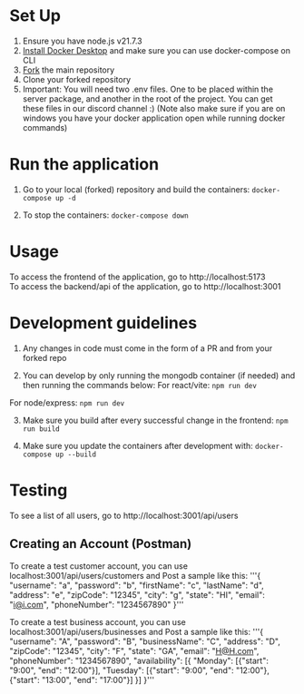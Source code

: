 # Set Up
1. Ensure you have node.js v21.7.3
2. [Install Docker Desktop](https://docs.docker.com/engine/install/) and make sure you can use docker-compose on CLI
3. [Fork](https://docs.github.com/en/pull-requests/collaborating-with-pull-requests/working-with-forks/fork-a-repo) the main repository
4. Clone your forked repository
5. Important: You will need two .env files. One to be placed within the server package, and another in the root of the project. You can get these files in our discord channel :) (Note also make sure if you are on windows you have your docker application open while running docker commands)

# Run the application
1. Go to your local (forked) repository and build the containers:
```docker-compose up -d```

2. To stop the containers:
```docker-compose down```

# Usage

To access the frontend of the application, go to http://localhost:5173 \
To access the backend/api of the application, go to http://localhost:3001

# Development guidelines
1. Any changes in code must come in the form of a PR and from your forked repo

2. You can develop by only running the mongodb container (if needed) and then running the commands below:
For react/vite:
```npm run dev```

For node/express:
```npm run dev```

3. Make sure you build after every successful change in the frontend:
```npm run build```

4. Make sure you update the containers after development with:
```docker-compose up --build```

# Testing

To see a list of all users, go to http://localhost:3001/api/users

## Creating an Account (Postman) ##

To create a test customer account, you can use localhost:3001/api/users/customers and Post a sample like this:
'''{
    "username": "a",
    "password": "b",
    "firstName": "c",
    "lastName": "d",
    "address": "e",
    "zipCode": "12345",
    "city": "g",
    "state": "HI",
    "email": "i@i.com",
    "phoneNumber": "1234567890"
}'''

To create a test business account, you can use localhost:3001/api/users/businesses and Post a sample like this:
'''{
    "username": "A",
    "password": "B",
    "businessName": "C",
    "address": "D",
    "zipCode": "12345",
    "city": "F",
    "state": "GA",
    "email": "H@H.com",
    "phoneNumber": "1234567890",
    "availability": [{
    "Monday": [{"start": "9:00", "end": "12:00"}],
    "Tuesday": [{"start": "9:00", "end": "12:00"}, {"start": "13:00", "end": "17:00"}]
    }]
}'''